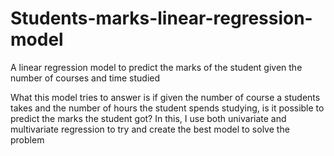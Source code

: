 # Students-marks-linear-regression-model
A linear regression model to predict the marks of the student given the number of courses and time studied

What this model tries to answer is if given the number of course a students takes and the number of hours the student spends studying, is it possible to predict the marks the student got?
In this, I use both univariate and multivariate regression to try and create the best model to solve the problem
